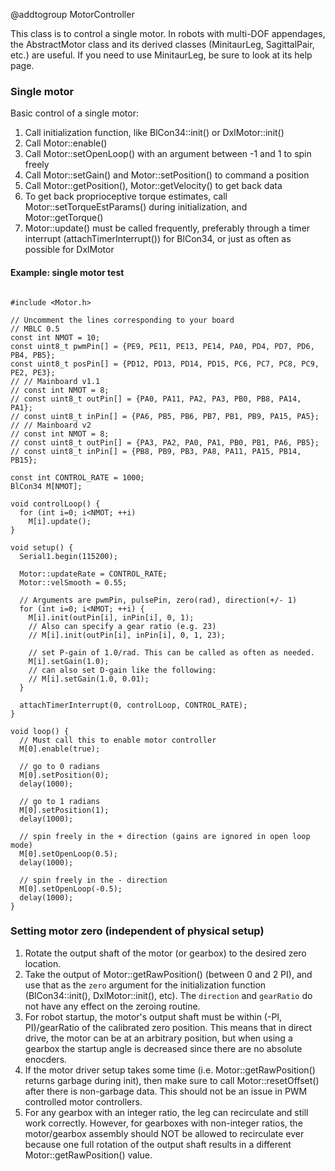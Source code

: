 @addtogroup MotorController

This class is to control a single motor. In robots with multi-DOF appendages, the AbstractMotor class and its derived classes (MinitaurLeg, SagittalPair, etc.) are useful. If you need to use MinitaurLeg, be sure to look at its help page.

### Single motor

Basic control of a single motor:
1. Call initialization function, like BlCon34::init() or DxlMotor::init()
2. Call Motor::enable()
3. Call Motor::setOpenLoop() with an argument between -1 and 1 to spin freely
4. Call Motor::setGain() and Motor::setPosition() to command a position
5. Call Motor::getPosition(), Motor::getVelocity() to get back data
6. To get back proprioceptive torque estimates, call Motor::setTorqueEstParams() during initialization, and Motor::getTorque()
7. Motor::update() must be called frequently, preferably through a timer interrupt (attachTimerInterrupt()) for BlCon34, or just as often as possible for DxlMotor

#### Example: single motor test

~~~{.cpp}

#include <Motor.h>

// Uncomment the lines corresponding to your board
// MBLC 0.5
const int NMOT = 10;
const uint8_t pwmPin[] = {PE9, PE11, PE13, PE14, PA0, PD4, PD7, PD6, PB4, PB5};
const uint8_t posPin[] = {PD12, PD13, PD14, PD15, PC6, PC7, PC8, PC9, PE2, PE3};
// // Mainboard v1.1
// const int NMOT = 8;
// const uint8_t outPin[] = {PA0, PA11, PA2, PA3, PB0, PB8, PA14, PA1};
// const uint8_t inPin[] = {PA6, PB5, PB6, PB7, PB1, PB9, PA15, PA5};
// // Mainboard v2
// const int NMOT = 8;
// const uint8_t outPin[] = {PA3, PA2, PA0, PA1, PB0, PB1, PA6, PB5};
// const uint8_t inPin[] = {PB8, PB9, PB3, PA8, PA11, PA15, PB14, PB15};

const int CONTROL_RATE = 1000;
BlCon34 M[NMOT];

void controlLoop() {
  for (int i=0; i<NMOT; ++i)
    M[i].update();
}

void setup() {
  Serial1.begin(115200);

  Motor::updateRate = CONTROL_RATE;
  Motor::velSmooth = 0.55;

  // Arguments are pwmPin, pulsePin, zero(rad), direction(+/- 1)
  for (int i=0; i<NMOT; ++i) {
    M[i].init(outPin[i], inPin[i], 0, 1);
    // Also can specify a gear ratio (e.g. 23)
    // M[i].init(outPin[i], inPin[i], 0, 1, 23);

    // set P-gain of 1.0/rad. This can be called as often as needed.
    M[i].setGain(1.0);
    // can also set D-gain like the following:
    // M[i].setGain(1.0, 0.01);
  }

  attachTimerInterrupt(0, controlLoop, CONTROL_RATE);
}

void loop() {
  // Must call this to enable motor controller
  M[0].enable(true);

  // go to 0 radians
  M[0].setPosition(0);
  delay(1000);

  // go to 1 radians
  M[0].setPosition(1);
  delay(1000);

  // spin freely in the + direction (gains are ignored in open loop mode)
  M[0].setOpenLoop(0.5);
  delay(1000);

  // spin freely in the - direction
  M[0].setOpenLoop(-0.5);
  delay(1000);
}

~~~

### Setting motor zero (independent of physical setup)

1. Rotate the output shaft of the motor (or gearbox) to the desired zero location.
2. Take the output of Motor::getRawPosition() (between 0 and 2 PI), and use that as the `zero` argument for the initialization function (BlCon34::init(), DxlMotor::init(), etc). The `direction` and `gearRatio` do not have any effect on the zeroing routine.
3. For robot startup, the motor's output shaft must be within (-PI, PI)/gearRatio of the calibrated zero position. This means that in direct drive, the motor can be at an arbitrary position, but when using a gearbox the startup angle is decreased since there are no absolute enocders.
4. If the motor driver setup takes some time (i.e. Motor::getRawPosition() returns garbage during init), then make sure to call Motor::resetOffset() after there is non-garbage data. This should not be an issue in PWM controlled motor controllers.
5. For any gearbox with an integer ratio, the leg can recirculate and still work correctly. However, for gearboxes with non-integer ratios, the motor/gearbox assembly should NOT be allowed to recirculate ever because one full rotation of the output shaft results in a different Motor::getRawPosition() value.

